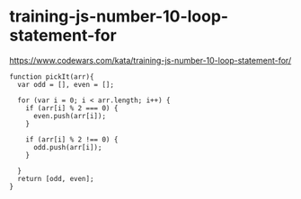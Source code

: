 # training-js-number-10-loop-statement-for
https://www.codewars.com/kata/training-js-number-10-loop-statement-for/


```
function pickIt(arr){
  var odd = [], even = [];

  for (var i = 0; i < arr.length; i++) {
    if (arr[i] % 2 === 0) {
      even.push(arr[i]);
    }

    if (arr[i] % 2 !== 0) {
      odd.push(arr[i]);
    }

  }
  return [odd, even];
}
```
